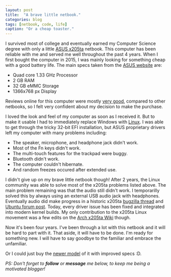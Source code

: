```yaml
---
layout: post
title:  "A brave little netbook."
categories: blog
tags: [netbook, code, life]
caption: "Or a cheap toaster."
---
```

I survived most of college and eventually earned my Computer Science degree
with only a little [ASUS
x205ta](https://www.asus.com/us/Laptops/ASUS_EeeBook_X205TA/) netbook. This
computer has been reliable with me and served me well throughout the past 4
years. When I first bought the computer in 2015, I was mainly looking for
something cheap with a good battery life. The main specs taken from the [ASUS
website](https://www.asus.com/us/Laptops/ASUS_EeeBook_X205TA/specifications/)
are:
- Quad core 1.33 GHz Processor
- 2 GB RAM
- 32 GB eMMC Storage
- 1366x768 px Display

Reviews online for this computer were mostly [very
good](https://www.laptopmag.com/reviews/laptops/asus-eeebook-x205ta), compared
to other netbooks, so I felt very confident about my decision to make the
purchase.

I loved the look and feel of my computer as soon as I received it. But to make
it usable I had to immediately replace Windows with
[Linux](https://www.archlinux.org/). I was able to get through the tricky
32-bit EFI installation, but ASUS proprietary drivers left my computer with
many problems including:
- The speaker, microphone, and headphone jack didn't work.
- Most of the Fn keys didn't work.
- The multi-touch features for the trackpad were buggy.
- Bluetooth didn't work.
- The computer couldn't hibernate.
- And random freezes occured after extended use.

I didn't give up on my brave little netbook though! After 2 years, the Linux
community was able to solve most of the x205ta problems listed above. The main
problem remaining was that the audio still didn't work. I temporarilly solved
this by always using an external USB audio jack with headphones. Eventually
audio did make progress in a historic x205ta [bugzilla
thread](https://bugzilla.kernel.org/show_bug.cgi?id=95681) and [Ubuntu forum
post](https://ubuntuforums.org/showthread.php?t=2254322&page=125&p=13591881#post13591881).
Today, every driver issue has been fixed and integrated into modern kernel
builds. My only contribution to the x205ta Linux movement was a few edits on
the [Arch x205ta Wiki](https://wiki.archlinux.org/index.php/ASUS_x205ta)
though.

Now it's been four years. I've been through a lot with this netbook and it will
be hard to part with it. That aside, it will have to be done. I'm ready for
something new. I will have to say goodbye to the familiar and embrace the
unfamiliar.

Or I could just buy the [newer
model](https://www.asus.com/us/Laptops/ASUS-Laptop-E203MA/) of it with improved
specs :D.

_PS: Don't forget to __follow__ or __message__ me below, to keep me being a
motivated blogger!_
